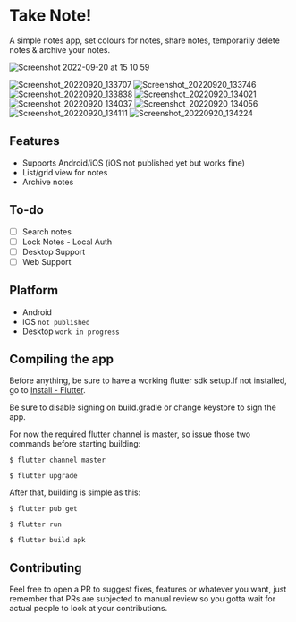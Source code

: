 # Take Note!

A simple notes app, set colours for notes, share notes, temporarily delete notes & archive your notes.

![Screenshot 2022-09-20 at 15 10 59](https://user-images.githubusercontent.com/97199759/191280698-561a6630-ebed-486f-9c74-f8c5dc9d454a.png)

![Screenshot_20220920_133707](https://user-images.githubusercontent.com/97199759/191282016-4843187b-daeb-49f6-9308-b4d91cc98cd7.png=250x250)
![Screenshot_20220920_133746](https://user-images.githubusercontent.com/97199759/191282022-1e4c2705-a9b7-4065-a468-136516ae3203.png)
![Screenshot_20220920_133838](https://user-images.githubusercontent.com/97199759/191282028-7f05da9d-6437-4072-857f-b8db6562c316.png)
![Screenshot_20220920_134021](https://user-images.githubusercontent.com/97199759/191282031-58a27b8e-8901-4c8b-b7ae-05becc13dda4.png)
![Screenshot_20220920_134037](https://user-images.githubusercontent.com/97199759/191282033-fda0df48-08e9-4bad-ad39-c5a1273c9722.png)
![Screenshot_20220920_134056](https://user-images.githubusercontent.com/97199759/191282038-cdb06bd7-60a1-47b2-a658-159cba12e515.png)
![Screenshot_20220920_134111](https://user-images.githubusercontent.com/97199759/191282039-30741af1-c7df-413e-b0d2-ba1add640a3f.png)
![Screenshot_20220920_134224](https://user-images.githubusercontent.com/97199759/191282040-8b99c969-82da-4df1-a546-c3130034f516.png)


## Features
- Supports Android/iOS (iOS not published yet but works fine)
- List/grid view for notes
- Archive notes


## To-do
- [ ] Search notes
- [ ] Lock Notes - Local Auth
- [ ] Desktop Support
- [ ] Web Support

## Platform
 - Android
 - iOS ```not published```
 - Desktop ```work in progress```


## Compiling the app
Before anything, be sure to have a working flutter sdk setup.If not installed, go to [Install - Flutter](https://docs.flutter.dev/get-started/install).

Be sure to disable signing on build.gradle or change keystore to sign the app.

For now the required flutter channel is master, so issue those two commands before starting building:
```
$ flutter channel master
```
```
$ flutter upgrade
```

After that, building is simple as this:
```
$ flutter pub get
```
```
$ flutter run
```
```
$ flutter build apk
```

## Contributing

Feel free to open a PR to suggest fixes, features or whatever you want, just remember that PRs are subjected to manual review so you gotta wait for actual people to look at your contributions.
